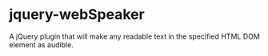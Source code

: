 # jquery-webSpeaker
A jQuery plugin that will make any readable text in the specified HTML DOM element as audible.
